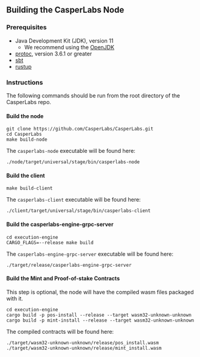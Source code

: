 ## Building the CasperLabs Node

### Prerequisites

* Java Development Kit (JDK), version 11
  * We recommend using the [OpenJDK](https://openjdk.java.net)
* [protoc](https://github.com/protocolbuffers/protobuf/releases), version 3.6.1 or greater
* [sbt](https://www.scala-sbt.org/download.html)
* [rustup](https://www.rust-lang.org/tools/install)

### Instructions

The following commands should be run from the root directory of the CasperLabs repo.

#### Build the node

```
git clone https://github.com/CasperLabs/CasperLabs.git
cd CasperLabs
make build-node
```

The `casperlabs-node` executable will be found here:

```
./node/target/universal/stage/bin/casperlabs-node
```

#### Build the client

```
make build-client
```

The `casperlabs-client` executable will be found here:

```
./client/target/universal/stage/bin/casperlabs-client
```

#### Build the casperlabs-engine-grpc-server

```
cd execution-engine
CARGO_FLAGS=--release make build
```

The `casperlabs-engine-grpc-server` executable will be found here:

```
./target/release/casperlabs-engine-grpc-server

```

#### Build the Mint and Proof-of-stake Contracts

This step is optional, the node will have the compiled wasm files packaged with it.

```
cd execution-engine
cargo build -p pos-install --release --target wasm32-unknown-unknown
cargo build -p mint-install --release --target wasm32-unknown-unknown
```

The compiled contracts will be found here:
```
./target/wasm32-unknown-unknown/release/pos_install.wasm
./target/wasm32-unknown-unknown/release/mint_install.wasm
```
